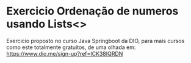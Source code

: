 
# Exercicio Ordenação de numeros usando Lists<>

Exercicio proposto no curso Java Springboot da DIO, para mais cursos como este totalmente gratuitos, de uma olhada em: https://www.dio.me/sign-up?ref=ICK38IQRDN

